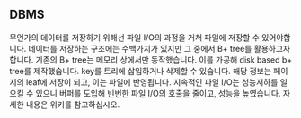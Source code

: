 ## DBMS
무언가의 데이터를 저장하기 위해선 파일 I/O의 과정을 거쳐 파일에 저장할 수 있어야합니다. 데이터를 저장하는 구조에는 수백가지가 있지만
그 중에서 B+ tree를 활용하고자 합니다. 기존의 B+ tree는 메모리 상에서만 동작했습니다. 이를 가공해 disk based b+ tree를 제작했습니다.
key를 트리에 삽입하거나 삭제할 수 있습니다. 해당 정보는 페이지의 leaf에 저장이 되고, 이는 파일에 반영됩니다. 지속적인 파일 I/O는 
성능저하를 일으킬 수 있으니 버퍼를 도입해 빈번한 파일 I/O의 호출을 줄이고, 성능을 높였습니다. 자세한 내용은 위키를 참고하십시오. 
